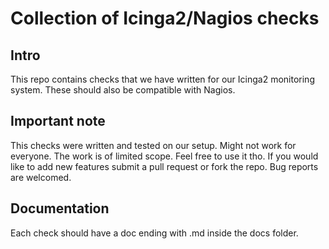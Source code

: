 # Collection of Icinga2/Nagios checks

## Intro
This repo contains checks that we have written for our Icinga2 monitoring system. These should also be compatible with Nagios.

## Important note
This checks were written and tested on our setup. Might not work for everyone.
The work is of limited scope. Feel free to use it tho. If you would like to add new features submit a pull request or fork the repo. Bug reports are welcomed.

## Documentation
Each check should have a doc ending with .md inside the docs folder.
